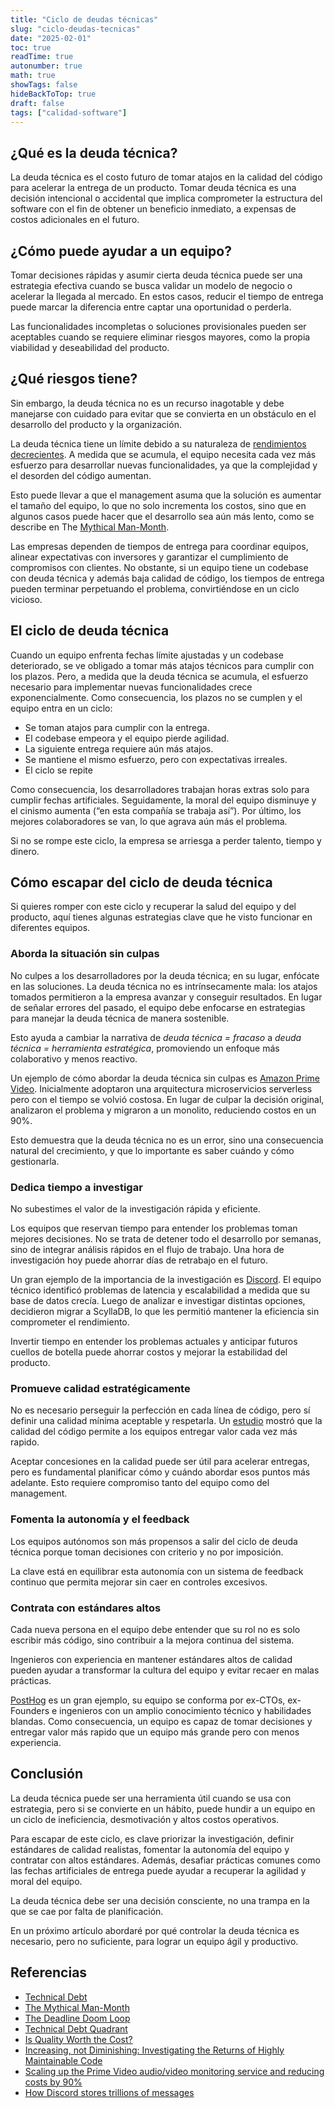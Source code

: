 ```yaml
---
title: "Ciclo de deudas técnicas"
slug: "ciclo-deudas-tecnicas"
date: "2025-02-01"
toc: true
readTime: true
autonumber: true
math: true
showTags: false
hideBackToTop: true
draft: false
tags: ["calidad-software"]
---
```


## ¿Qué es la deuda técnica?

La deuda técnica es el costo futuro de tomar atajos en la calidad del código para acelerar la entrega de un producto. Tomar deuda técnica es una decisión intencional o accidental que implica comprometer la estructura del software con el fin de obtener un beneficio inmediato, a expensas de costos adicionales en el futuro.

## ¿Cómo puede ayudar a un equipo?

Tomar decisiones rápidas y asumir cierta deuda técnica puede ser una estrategia efectiva cuando se busca validar un modelo de negocio o acelerar la llegada al mercado. En estos casos, reducir el tiempo de entrega puede marcar la diferencia entre captar una oportunidad o perderla.

Las funcionalidades incompletas o soluciones provisionales pueden ser aceptables cuando se requiere eliminar riesgos mayores, como la propia viabilidad y deseabilidad del producto.

## ¿Qué riesgos tiene?

Sin embargo, la deuda técnica no es un recurso inagotable y debe manejarse con cuidado para evitar que se convierta en un obstáculo en el desarrollo del producto y la organización.

La deuda técnica tiene un límite debido a su naturaleza de [rendimientos decrecientes](https://martinfowler.com/articles/is-quality-worth-cost.html). A medida que se acumula, el equipo necesita cada vez más esfuerzo para desarrollar nuevas funcionalidades, ya que la complejidad y el desorden del código aumentan.

Esto puede llevar a que el management asuma que la solución es aumentar el tamaño del equipo, lo que no solo incrementa los costos, sino que en algunos casos puede hacer que el desarrollo sea aún más lento, como se describe en The [Mythical Man-Month](https://en.wikipedia.org/wiki/The_Mythical_Man-Month).

Las empresas dependen de tiempos de entrega para coordinar equipos, alinear expectativas con inversores y garantizar el cumplimiento de compromisos con clientes. No obstante, si un equipo tiene un codebase con deuda técnica y además baja calidad de código, los tiempos de entrega pueden terminar perpetuando el problema, convirtiéndose en un ciclo vicioso.

## El ciclo de deuda técnica

Cuando un equipo enfrenta fechas límite ajustadas y un codebase deteriorado, se ve obligado a tomar más atajos técnicos para cumplir con los plazos. Pero, a medida que la deuda técnica se acumula, el esfuerzo necesario para implementar nuevas funcionalidades crece exponencialmente. Como consecuencia, los plazos no se cumplen y el equipo entra en un ciclo:

- Se toman atajos para cumplir con la entrega.
- El codebase empeora y el equipo pierde agilidad.
- La siguiente entrega requiere aún más atajos.
- Se mantiene el mismo esfuerzo, pero con expectativas irreales.
- El ciclo se repite

Como consecuencia, los desarrolladores trabajan horas extras solo para cumplir fechas artificiales. Seguidamente, la moral del equipo disminuye y el cinismo aumenta (“en esta compañía se trabaja así”). Por último, los mejores colaboradores se van, lo que agrava aún más el problema.

Si no se rompe este ciclo, la empresa se arriesga a perder talento, tiempo y dinero.

## Cómo escapar del ciclo de deuda técnica

Si quieres romper con este ciclo y recuperar la salud del equipo y del producto, aquí tienes algunas estrategias clave que he visto funcionar en diferentes equipos.

### Aborda la situación sin culpas

No culpes a los desarrolladores por la deuda técnica; en su lugar, enfócate en las soluciones. La deuda técnica no es intrínsecamente mala: los atajos tomados permitieron a la empresa avanzar y conseguir resultados. En lugar de señalar errores del pasado, el equipo debe enfocarse en estrategias para manejar la deuda técnica de manera sostenible.

Esto ayuda a cambiar la narrativa de *deuda técnica = fracaso* a *deuda técnica = herramienta estratégica*, promoviendo un enfoque más colaborativo y menos reactivo.

Un ejemplo de cómo abordar la deuda técnica sin culpas es [Amazon Prime Video](https://archive.is/ehJbY). Inicialmente adoptaron una arquitectura microservicios serverless pero con el tiempo se volvió costosa. En lugar de culpar la decisión original, analizaron el problema y migraron a un monolito, reduciendo costos en un 90%.

Esto demuestra que la deuda técnica no es un error, sino una consecuencia natural del crecimiento, y que lo importante es saber cuándo y cómo gestionarla.

### Dedica tiempo a investigar

No subestimes el valor de la investigación rápida y eficiente.

Los equipos que reservan tiempo para entender los problemas toman mejores decisiones. No se trata de detener todo el desarrollo por semanas, sino de integrar análisis rápidos en el flujo de trabajo. Una hora de investigación hoy puede ahorrar días de retrabajo en el futuro.

Un gran ejemplo de la importancia de la investigación es [Discord](https://discord.com/blog/how-discord-stores-trillions-of-messages). El equipo técnico identificó problemas de latencia y escalabilidad a medida que su base de datos crecía. Luego de analizar e investigar distintas opciones, decidieron migrar a ScyllaDB, lo que les permitió mantener la eficiencia sin comprometer el rendimiento.

Invertir tiempo en entender los problemas actuales y anticipar futuros cuellos de botella puede ahorrar costos y mejorar la estabilidad del producto.

### Promueve calidad estratégicamente

No es necesario perseguir la perfección en cada línea de código, pero sí definir una calidad mínima aceptable y respetarla. Un [estudio](https://arxiv.org/abs/2401.13407) mostró que la calidad del código permite a los equipos entregar valor cada vez más rapido.

Aceptar concesiones en la calidad  puede ser útil para acelerar entregas, pero es fundamental planificar cómo y cuándo abordar esos puntos más adelante. Esto requiere compromiso tanto del equipo como del management.

### Fomenta la autonomía y el feedback

Los equipos autónomos son más propensos a salir del ciclo de deuda técnica porque toman decisiones con criterio y no por imposición.

La clave está en equilibrar esta autonomía con un sistema de feedback continuo que permita mejorar sin caer en controles excesivos.

### Contrata con estándares altos

Cada nueva persona en el equipo debe entender que su rol no es solo escribir más código, sino contribuir a la mejora continua del sistema.

Ingenieros con experiencia en mantener estándares altos de calidad pueden ayudar a transformar la cultura del equipo y evitar recaer en malas prácticas.

[PostHog](https://newsletter.posthog.com/p/the-deadline-doom-loop) es un gran ejemplo, su equipo se conforma por ex-CTOs, ex-Founders e ingenieros con un amplio conocimiento técnico y habilidades blandas. Como consecuencia, un equipo es capaz de tomar decisiones y entregar valor más rapido que un equipo más grande pero con menos experiencia.

## Conclusión

La deuda técnica puede ser una herramienta útil cuando se usa con estrategia, pero si se convierte en un hábito, puede hundir a un equipo en un ciclo de ineficiencia, desmotivación y altos costos operativos.

Para escapar de este ciclo, es clave priorizar la investigación, definir estándares de calidad realistas, fomentar la autonomía del equipo y contratar con altos estándares. Además, desafiar prácticas comunes como las fechas artificiales de entrega puede ayudar a recuperar la agilidad y moral del equipo.

La deuda técnica debe ser una decisión consciente, no una trampa en la que se cae por falta de planificación.

En un próximo artículo abordaré por qué controlar la deuda técnica es necesario, pero no suficiente, para lograr un equipo ágil y productivo.

## Referencias

- [Technical Debt](https://martinfowler.com/bliki/TechnicalDebt.html)
- [The Mythical Man-Month](https://en.wikipedia.org/wiki/The_Mythical_Man-Month)
- [The Deadline Doom Loop](https://newsletter.posthog.com/p/the-deadline-doom-loop?utm_source=tldrfounders)
- [Technical Debt Quadrant](https://martinfowler.com/bliki/TechnicalDebtQuadrant.html)
- [Is Quality Worth the Cost?](https://martinfowler.com/articles/is-quality-worth-cost.html)
- [Increasing, not Diminishing: Investigating the Returns of Highly Maintainable Code](https://arxiv.org/abs/2401.13407)
- [Scaling up the Prime Video audio/video monitoring service and reducing costs by 90%](https://archive.is/ehJbY)
- [How Discord stores trillions of messages](https://discord.com/blog/how-discord-stores-trillions-of-messages)